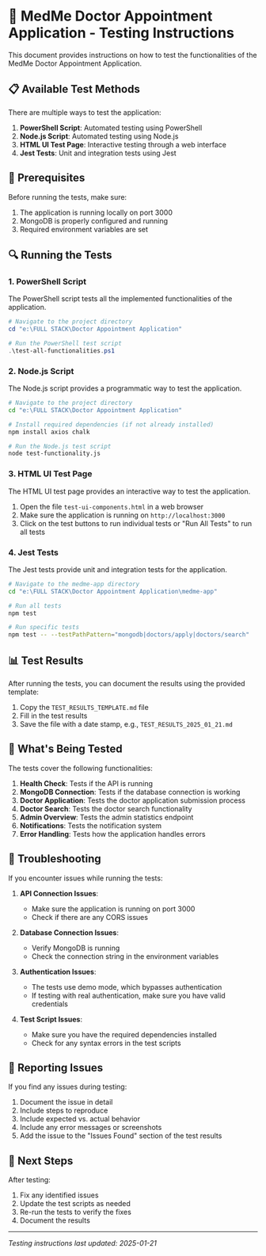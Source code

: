# 🏥 MedMe Doctor Appointment Application - Testing Instructions

This document provides instructions on how to test the functionalities of the MedMe Doctor Appointment Application.

## 📋 Available Test Methods

There are multiple ways to test the application:

1. **PowerShell Script**: Automated testing using PowerShell
2. **Node.js Script**: Automated testing using Node.js
3. **HTML UI Test Page**: Interactive testing through a web interface
4. **Jest Tests**: Unit and integration tests using Jest

## 🚀 Prerequisites

Before running the tests, make sure:

1. The application is running locally on port 3000
2. MongoDB is properly configured and running
3. Required environment variables are set

## 🔍 Running the Tests

### 1. PowerShell Script

The PowerShell script tests all the implemented functionalities of the application.

```powershell
# Navigate to the project directory
cd "e:\FULL STACK\Doctor Appointment Application"

# Run the PowerShell test script
.\test-all-functionalities.ps1
```

### 2. Node.js Script

The Node.js script provides a programmatic way to test the application.

```bash
# Navigate to the project directory
cd "e:\FULL STACK\Doctor Appointment Application"

# Install required dependencies (if not already installed)
npm install axios chalk

# Run the Node.js test script
node test-functionality.js
```

### 3. HTML UI Test Page

The HTML UI test page provides an interactive way to test the application.

1. Open the file `test-ui-components.html` in a web browser
2. Make sure the application is running on `http://localhost:3000`
3. Click on the test buttons to run individual tests or "Run All Tests" to run all tests

### 4. Jest Tests

The Jest tests provide unit and integration tests for the application.

```bash
# Navigate to the medme-app directory
cd "e:\FULL STACK\Doctor Appointment Application\medme-app"

# Run all tests
npm test

# Run specific tests
npm test -- --testPathPattern="mongodb|doctors/apply|doctors/search"
```

## 📊 Test Results

After running the tests, you can document the results using the provided template:

1. Copy the `TEST_RESULTS_TEMPLATE.md` file
2. Fill in the test results
3. Save the file with a date stamp, e.g., `TEST_RESULTS_2025_01_21.md`

## 🔄 What's Being Tested

The tests cover the following functionalities:

1. **Health Check**: Tests if the API is running
2. **MongoDB Connection**: Tests if the database connection is working
3. **Doctor Application**: Tests the doctor application submission process
4. **Doctor Search**: Tests the doctor search functionality
5. **Admin Overview**: Tests the admin statistics endpoint
6. **Notifications**: Tests the notification system
7. **Error Handling**: Tests how the application handles errors

## 🐛 Troubleshooting

If you encounter issues while running the tests:

1. **API Connection Issues**:
   - Make sure the application is running on port 3000
   - Check if there are any CORS issues

2. **Database Connection Issues**:
   - Verify MongoDB is running
   - Check the connection string in the environment variables

3. **Authentication Issues**:
   - The tests use demo mode, which bypasses authentication
   - If testing with real authentication, make sure you have valid credentials

4. **Test Script Issues**:
   - Make sure you have the required dependencies installed
   - Check for any syntax errors in the test scripts

## 📝 Reporting Issues

If you find any issues during testing:

1. Document the issue in detail
2. Include steps to reproduce
3. Include expected vs. actual behavior
4. Include any error messages or screenshots
5. Add the issue to the "Issues Found" section of the test results

## 🚀 Next Steps

After testing:

1. Fix any identified issues
2. Update the test scripts as needed
3. Re-run the tests to verify the fixes
4. Document the results

---

*Testing instructions last updated: 2025-01-21*